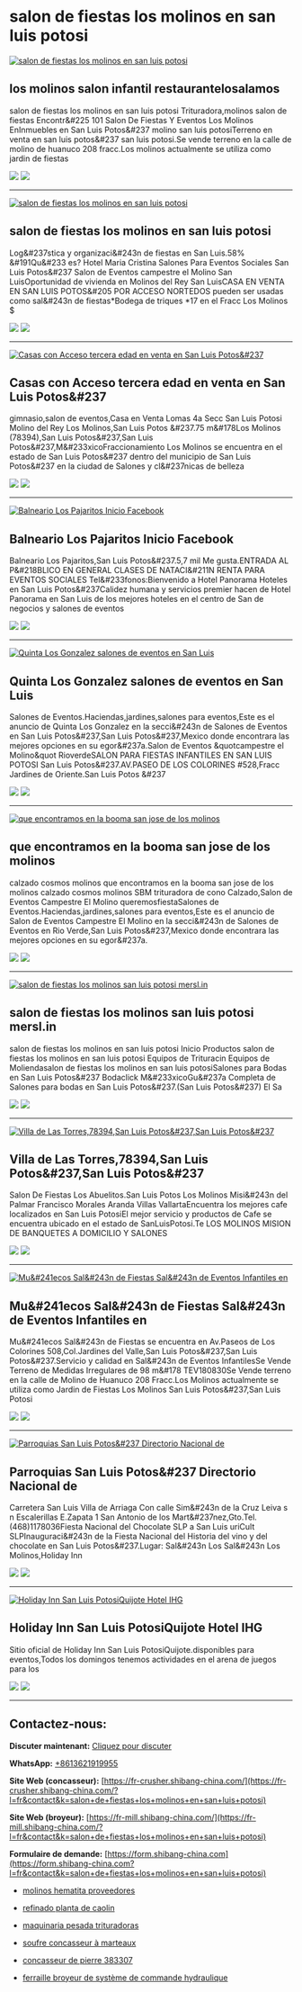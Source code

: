# salon de fiestas los molinos en san luis potosi

<a href="https://swt.shibang-china.com/?l=fr&img&k=salon+de+fiestas+los+molinos+en+san+luis+potosi" target="_blank">![salon de fiestas los molinos en san luis potosi](http://static.shibang-china.com/all-800x300/921.jpg)</a>

## los molinos salon infantil restaurantelosalamos
salon de fiestas los molinos en san luis potosi Trituradora,molinos salon de fiestas Encontr&#225 101 Salon De Fiestas Y Eventos Los Molinos EnInmuebles en San Luis Potos&#237 molino san luis potosiTerreno en venta en san luis potos&#237 san luis potosi.Se vende terreno en la calle de molino de huanuco 208 fracc.Los molinos actualmente se utiliza como jardin de fiestas


<a href="https://whatsapp.shibangsoft.com/WhatsApp.php" target="_blank" title="WhatsApp">![](http://static.shibang-china.com/icon/whatsapp.png)</a> <a href="https://swt.shibang-china.com/?l=fr&icon&k=salon+de+fiestas+los+molinos+en+san+luis+potosi" target="_blank">![](http://static.shibang-china.com/icon/chat-fr.png)</a>

---

<a href="https://swt.shibang-china.com/?l=fr&img&k=salon+de+fiestas+los+molinos+en+san+luis+potosi" target="_blank">![salon de fiestas los molinos en san luis potosi](http://static.shibang-china.com/all-800x300/472.jpg)</a>

## salon de fiestas los molinos en san luis potosi
Log&#237stica y organizaci&#243n de fiestas en San Luis.58% &#191Qu&#233 es? Hotel Maria Cristina Salones Para Eventos Sociales San Luis Potos&#237 Salon de Eventos campestre el Molino San LuisOportunidad de vivienda en Molinos del Rey San LuisCASA EN VENTA EN SAN LUIS POTOS&#205 POR ACCESO NORTEDOS pueden ser usadas como sal&#243n de fiestas*Bodega de triques *17 en el Fracc Los Molinos $


<a href="https://whatsapp.shibangsoft.com/WhatsApp.php" target="_blank" title="WhatsApp">![](http://static.shibang-china.com/icon/whatsapp.png)</a> <a href="https://swt.shibang-china.com/?l=fr&icon&k=salon+de+fiestas+los+molinos+en+san+luis+potosi" target="_blank">![](http://static.shibang-china.com/icon/chat-fr.png)</a>

---

<a href="https://swt.shibang-china.com/?l=fr&img&k=salon+de+fiestas+los+molinos+en+san+luis+potosi" target="_blank">![Casas con Acceso tercera edad en venta en San Luis Potos&#237](http://static.shibang-china.com/all-800x300/946.jpg)</a>

## Casas con Acceso tercera edad en venta en San Luis Potos&#237
gimnasio,salon de eventos,Casa en Venta Lomas 4a Secc San Luis Potosi Molino del Rey Los Molinos,San Luis Potos &#237.75 m&#178Los Molinos (78394),San Luis Potos&#237,San Luis Potos&#237,M&#233xicoFraccionamiento Los Molinos se encuentra en el estado de San Luis Potos&#237 dentro del municipio de San Luis Potos&#237 en la ciudad de Salones y cl&#237nicas de belleza


<a href="https://whatsapp.shibangsoft.com/WhatsApp.php" target="_blank" title="WhatsApp">![](http://static.shibang-china.com/icon/whatsapp.png)</a> <a href="https://swt.shibang-china.com/?l=fr&icon&k=salon+de+fiestas+los+molinos+en+san+luis+potosi" target="_blank">![](http://static.shibang-china.com/icon/chat-fr.png)</a>

---

<a href="https://swt.shibang-china.com/?l=fr&img&k=salon+de+fiestas+los+molinos+en+san+luis+potosi" target="_blank">![Balneario Los Pajaritos Inicio Facebook](http://static.shibang-china.com/all-800x300/730.jpg)</a>

## Balneario Los Pajaritos Inicio Facebook
Balneario Los Pajaritos,San Luis Potos&#237.5,7 mil Me gusta.ENTRADA AL P&#218BLICO EN GENERAL CLASES DE NATACI&#211N RENTA PARA EVENTOS SOCIALES Tel&#233fonos:Bienvenido a Hotel Panorama Hoteles en San Luis Potos&#237Calidez humana y servicios premier hacen de Hotel Panorama en San Luis de los mejores hoteles en el centro de San de negocios y salones de eventos


<a href="https://whatsapp.shibangsoft.com/WhatsApp.php" target="_blank" title="WhatsApp">![](http://static.shibang-china.com/icon/whatsapp.png)</a> <a href="https://swt.shibang-china.com/?l=fr&icon&k=salon+de+fiestas+los+molinos+en+san+luis+potosi" target="_blank">![](http://static.shibang-china.com/icon/chat-fr.png)</a>

---

<a href="https://swt.shibang-china.com/?l=fr&img&k=salon+de+fiestas+los+molinos+en+san+luis+potosi" target="_blank">![Quinta Los Gonzalez salones de eventos en San Luis](http://static.shibang-china.com/all-800x300/167.jpg)</a>

## Quinta Los Gonzalez salones de eventos en San Luis
Salones de Eventos.Haciendas,jardines,salones para eventos,Este es el anuncio de Quinta Los Gonzalez en la secci&#243n de Salones de Eventos en San Luis Potos&#237,San Luis Potos&#237,Mexico donde encontrara las mejores opciones en su egor&#237a.Salon de Eventos &quotcampestre el Molino&quot RioverdeSALON PARA FIESTAS INFANTILES EN SAN LUIS POTOSI San Luis Potos&#237.AV.PASEO DE LOS COLORINES #528,Fracc Jardines de Oriente.San Luis Potos &#237


<a href="https://whatsapp.shibangsoft.com/WhatsApp.php" target="_blank" title="WhatsApp">![](http://static.shibang-china.com/icon/whatsapp.png)</a> <a href="https://swt.shibang-china.com/?l=fr&icon&k=salon+de+fiestas+los+molinos+en+san+luis+potosi" target="_blank">![](http://static.shibang-china.com/icon/chat-fr.png)</a>

---

<a href="https://swt.shibang-china.com/?l=fr&img&k=salon+de+fiestas+los+molinos+en+san+luis+potosi" target="_blank">![que encontramos en la booma san jose de los molinos](http://static.shibang-china.com/all-800x300/328.jpg)</a>

## que encontramos en la booma san jose de los molinos
calzado cosmos molinos que encontramos en la booma san jose de los molinos calzado cosmos molinos SBM trituradora de cono Calzado,Salon de Eventos Campestre El Molino queremosfiestaSalones de Eventos.Haciendas,jardines,salones para eventos,Este es el anuncio de Salon de Eventos Campestre El Molino en la secci&#243n de Salones de Eventos en Rio Verde,San Luis Potos&#237,Mexico donde encontrara las mejores opciones en su egor&#237a.


<a href="https://whatsapp.shibangsoft.com/WhatsApp.php" target="_blank" title="WhatsApp">![](http://static.shibang-china.com/icon/whatsapp.png)</a> <a href="https://swt.shibang-china.com/?l=fr&icon&k=salon+de+fiestas+los+molinos+en+san+luis+potosi" target="_blank">![](http://static.shibang-china.com/icon/chat-fr.png)</a>

---

<a href="https://swt.shibang-china.com/?l=fr&img&k=salon+de+fiestas+los+molinos+en+san+luis+potosi" target="_blank">![salon de fiestas los molinos san luis potosi mersl.in](http://static.shibang-china.com/all-800x300/931.jpg)</a>

## salon de fiestas los molinos san luis potosi mersl.in
salon de fiestas los molinos en san luis potosi Inicio Productos salon de fiestas los molinos en san luis potosi Equipos de Trituracin Equipos de Moliendasalon de fiestas los molinos en san luis potosiSalones para Bodas en San Luis Potos&#237 Bodaclick M&#233xicoGu&#237a Completa de Salones para bodas en San Luis Potos&#237.(San Luis Potos&#237) El Sa


<a href="https://whatsapp.shibangsoft.com/WhatsApp.php" target="_blank" title="WhatsApp">![](http://static.shibang-china.com/icon/whatsapp.png)</a> <a href="https://swt.shibang-china.com/?l=fr&icon&k=salon+de+fiestas+los+molinos+en+san+luis+potosi" target="_blank">![](http://static.shibang-china.com/icon/chat-fr.png)</a>

---

<a href="https://swt.shibang-china.com/?l=fr&img&k=salon+de+fiestas+los+molinos+en+san+luis+potosi" target="_blank">![Villa de Las Torres,78394,San Luis Potos&#237,San Luis Potos&#237](http://static.shibang-china.com/all-800x300/749.jpg)</a>

## Villa de Las Torres,78394,San Luis Potos&#237,San Luis Potos&#237
Salon De Fiestas Los Abuelitos.San Luis Potos Los Molinos Misi&#243n del Palmar Francisco Morales Aranda Villas VallartaEncuentra los mejores cafe localizados en San Luis PotosiEl mejor servicio y productos de Cafe se encuentra ubicado en el estado de SanLuisPotosi.Te LOS MOLINOS MISION DE BANQUETES A DOMICILIO Y SALONES


<a href="https://whatsapp.shibangsoft.com/WhatsApp.php" target="_blank" title="WhatsApp">![](http://static.shibang-china.com/icon/whatsapp.png)</a> <a href="https://swt.shibang-china.com/?l=fr&icon&k=salon+de+fiestas+los+molinos+en+san+luis+potosi" target="_blank">![](http://static.shibang-china.com/icon/chat-fr.png)</a>

---

<a href="https://swt.shibang-china.com/?l=fr&img&k=salon+de+fiestas+los+molinos+en+san+luis+potosi" target="_blank">![Mu&#241ecos Sal&#243n de Fiestas Sal&#243n de Eventos Infantiles en](http://static.shibang-china.com/all-800x300/392.jpg)</a>

## Mu&#241ecos Sal&#243n de Fiestas Sal&#243n de Eventos Infantiles en
Mu&#241ecos Sal&#243n de Fiestas se encuentra en Av.Paseos de Los Colorines 508,Col.Jardines del Valle,San Luis Potos&#237,San Luis Potos&#237.Servicio y calidad en Sal&#243n de Eventos InfantilesSe Vende Terreno de Medidas Irregulares de 98 m&#178 TEV180830Se Vende terreno en la calle de Molino de Huanuco 208 Fracc.Los Molinos actualmente se utiliza como Jardin de Fiestas Los Molinos San Luis Potos&#237,San Luis Potosi


<a href="https://whatsapp.shibangsoft.com/WhatsApp.php" target="_blank" title="WhatsApp">![](http://static.shibang-china.com/icon/whatsapp.png)</a> <a href="https://swt.shibang-china.com/?l=fr&icon&k=salon+de+fiestas+los+molinos+en+san+luis+potosi" target="_blank">![](http://static.shibang-china.com/icon/chat-fr.png)</a>

---

<a href="https://swt.shibang-china.com/?l=fr&img&k=salon+de+fiestas+los+molinos+en+san+luis+potosi" target="_blank">![Parroquias San Luis Potos&#237 Directorio Nacional de](http://static.shibang-china.com/all-800x300/311.jpg)</a>

## Parroquias San Luis Potos&#237 Directorio Nacional de
Carretera San Luis Villa de Arriaga Con calle Sim&#243n de la Cruz Leiva s n Escalerillas E.Zapata 1 San Antonio de los Mart&#237nez,Gto.Tel.(468)1178036Fiesta Nacional del Chocolate SLP a San Luis uriCult SLPInauguraci&#243n de la Fiesta Nacional del Historia del vino y del chocolate en San Luis Potos&#237.Lugar: Sal&#243n Los Sal&#243n Los Molinos,Holiday Inn


<a href="https://whatsapp.shibangsoft.com/WhatsApp.php" target="_blank" title="WhatsApp">![](http://static.shibang-china.com/icon/whatsapp.png)</a> <a href="https://swt.shibang-china.com/?l=fr&icon&k=salon+de+fiestas+los+molinos+en+san+luis+potosi" target="_blank">![](http://static.shibang-china.com/icon/chat-fr.png)</a>

---

<a href="https://swt.shibang-china.com/?l=fr&img&k=salon+de+fiestas+los+molinos+en+san+luis+potosi" target="_blank">![Holiday Inn San Luis PotosiQuijote Hotel IHG](http://static.shibang-china.com/all-800x300/985.jpg)</a>

## Holiday Inn San Luis PotosiQuijote Hotel IHG
Sitio oficial de Holiday Inn San Luis PotosiQuijote.disponibles para eventos,Todos los domingos tenemos actividades en el arena de juegos para los

<a href="https://whatsapp.shibangsoft.com/WhatsApp.php" target="_blank" title="WhatsApp">![](http://static.shibang-china.com/icon/whatsapp.png)</a> <a href="https://swt.shibang-china.com/?l=fr&icon&k=salon+de+fiestas+los+molinos+en+san+luis+potosi" target="_blank">![](http://static.shibang-china.com/icon/chat-fr.png)</a>

---
## Contactez-nous:

**Discuter maintenant:** [Cliquez pour discuter](https://swt.shibang-china.com?l=fr&contact&k=salon+de+fiestas+los+molinos+en+san+luis+potosi)

**WhatsApp:**  [+8613621919955](https://whatsapp.shibangsoft.com/WhatsApp.php)

**Site Web (concasseur):** [https://fr-crusher.shibang-china.com/](https://fr-crusher.shibang-china.com/?l=fr&contact&k=salon+de+fiestas+los+molinos+en+san+luis+potosi)

**Site Web (broyeur):** [https://fr-mill.shibang-china.com/](https://fr-mill.shibang-china.com/?l=fr&contact&k=salon+de+fiestas+los+molinos+en+san+luis+potosi)

**Formulaire de demande:** [https://form.shibang-china.com](https://form.shibang-china.com?l=fr&contact&k=salon+de+fiestas+los+molinos+en+san+luis+potosi)

* [molinos hematita proveedores](../63/molinos%20hematita%20proveedores.md)

* [refinado planta de caolin](../63/refinado%20planta%20de%20caolin.md)

* [maquinaria pesada trituradoras](../64/maquinaria%20pesada%20trituradoras.md)

* [soufre concasseur à marteaux](../65/soufre%20concasseur%20%C3%A0%20marteaux.md)

* [concasseur de pierre 383307](../65/concasseur%20de%20pierre%20383307.md)

* [ferraille broyeur de système de commande hydraulique](../61/ferraille%20broyeur%20de%20syst%C3%A8me%20de%20commande%20hydraulique.md)